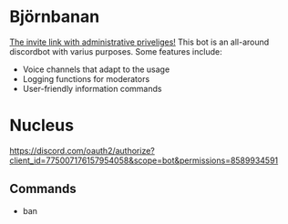 # Björnbanan
[The invite link with administrative priveliges!](https://discord.com/oauth2/authorize?client_id=759541425078534154&permissions=8&scope=bot)
This bot is an all-around discordbot with varius purposes. 
Some features include:
* Voice channels that adapt to the usage
* Logging functions for moderators 
* User-friendly information commands

# Nucleus
https://discord.com/oauth2/authorize?client_id=775007176157954058&scope=bot&permissions=8589934591

## Commands
* ban
